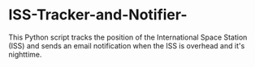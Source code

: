 # ISS-Tracker-and-Notifier-
This Python script tracks the position of the International Space Station (ISS) and sends an email notification when the ISS is overhead and it's nighttime.
